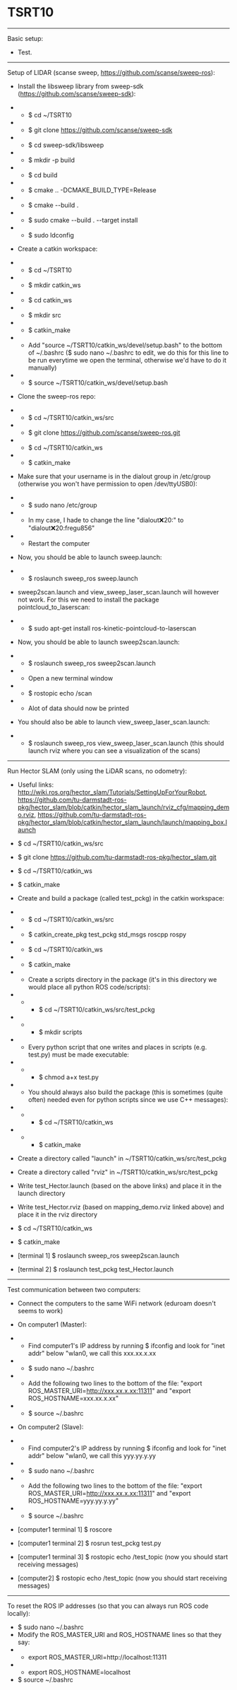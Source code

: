 # TSRT10

******
Basic setup:

- Test.

******
Setup of LIDAR (scanse sweep, https://github.com/scanse/sweep-ros):
- Install the libsweep library from sweep-sdk (https://github.com/scanse/sweep-sdk): 
- - $ cd ~/TSRT10
- - $ git clone https://github.com/scanse/sweep-sdk
- - $ cd sweep-sdk/libsweep
- - $ mkdir -p build
- - $ cd build
- - $ cmake .. -DCMAKE_BUILD_TYPE=Release
- - $ cmake --build .
- - $ sudo cmake --build . --target install
- - $ sudo ldconfig

- Create a catkin workspace:
- - $ cd ~/TSRT10
- - $ mkdir catkin_ws
- - $ cd catkin_ws
- - $ mkdir src
- - $ catkin_make
- - Add "source ~/TSRT10/catkin_ws/devel/setup.bash" to the bottom of ~/.bashrc ($ sudo nano ~/.bashrc to edit, we do this for this line to be run everytime we open the terminal, otherwise we'd have to do it manually)  
- - $ source ~/TSRT10/catkin_ws/devel/setup.bash
 
- Clone the sweep-ros repo:
- - $ cd ~/TSRT10/catkin_ws/src
- - $ git clone https://github.com/scanse/sweep-ros.git
- - $ cd ~/TSRT10/catkin_ws
- - $ catkin_make

- Make sure that your username is in the dialout group in /etc/group (otherwise you won't have permission to open /dev/ttyUSB0):
- - $ sudo nano /etc/group
- - In my case, I hade to change the line "dialout:x:20:" to "dialout:x:20:fregu856"
- - Restart the computer

- Now, you should be able to launch sweep.launch:
- - $ roslaunch sweep_ros sweep.launch

- sweep2scan.launch and view_sweep_laser_scan.launch will however not work. For this we need to install the package pointcloud_to_laserscan:
- - $ sudo apt-get install ros-kinetic-pointcloud-to-laserscan

- Now, you should be able to launch sweep2scan.launch:
- - $ roslaunch sweep_ros sweep2scan.launch
- - Open a new terminal window
- - $ rostopic echo /scan
- - Alot of data should now be printed

- You should also be able to launch view_sweep_laser_scan.launch:
- - $ roslaunch sweep_ros view_sweep_laser_scan.launch (this should launch rviz where you can see a visualization of the scans)

****

Run Hector SLAM (only using the LiDAR scans, no odometry):
- Useful links: http://wiki.ros.org/hector_slam/Tutorials/SettingUpForYourRobot, https://github.com/tu-darmstadt-ros-pkg/hector_slam/blob/catkin/hector_slam_launch/rviz_cfg/mapping_demo.rviz, https://github.com/tu-darmstadt-ros-pkg/hector_slam/blob/catkin/hector_slam_launch/launch/mapping_box.launch
- $ cd ~/TSRT10/catkin_ws/src
- $ git clone https://github.com/tu-darmstadt-ros-pkg/hector_slam.git
- $ cd ~/TSRT10/catkin_ws
- $ catkin_make

- Create and build a package (called test_pckg) in the catkin workspace:
- - $ cd ~/TSRT10/catkin_ws/src
- - $ catkin_create_pkg test_pckg std_msgs roscpp rospy
- - $ cd ~/TSRT10/catkin_ws
- - $ catkin_make

- - Create a scripts directory in the package (it's in this directory we would place all python ROS code/scripts):
- - - $ cd ~/TSRT10/catkin_ws/src/test_pckg
- - - $ mkdir scripts
- - Every python script that one writes and places in scripts (e.g. test.py) must be made executable:
- - - $ chmod a+x test.py
- - You should always also build the package (this is sometimes (quite often) needed even for python scripts since we use C++ messages):
- - - $ cd ~/TSRT10/catkin_ws
- - - $ catkin_make

- Create a directory called "launch" in ~/TSRT10/catkin_ws/src/test_pckg
- Create a directory called "rviz" in ~/TSRT10/catkin_ws/src/test_pckg
- Write test_Hector.launch (based on the above links) and place it in the launch directory
- Write test_Hector.rviz (based on mapping_demo.rviz linked above) and place it in the rviz directory
- $ cd ~/TSRT10/catkin_ws
- $ catkin_make
- [terminal 1] $ roslaunch sweep_ros sweep2scan.launch
- [terminal 2] $ roslaunch test_pckg test_Hector.launch

****

Test communication between two computers:

- Connect the computers to the same WiFi network (eduroam doesn't seems to work)
- On computer1 (Master):
- - Find computer1's IP address by running $ ifconfig and look for "inet addr" below "wlan0, we call this xxx.xx.x.xx
- - $ sudo nano ~/.bashrc
- - Add the following two lines to the bottom of the file: "export ROS_MASTER_URI=http://xxx.xx.x.xx:11311" and "export ROS_HOSTNAME=xxx.xx.x.xx"
- - $ source ~/.bashrc

- On computer2 (Slave):
- - Find computer2's IP address by running $ ifconfig and look for "inet addr" below "wlan0, we call this yyy.yy.y.yy
- - $ sudo nano ~/.bashrc
- - Add the following two lines to the bottom of the file: "export ROS_MASTER_URI=http://xxx.xx.x.xx:11311" and "export ROS_HOSTNAME=yyy.yy.y.yy"
- - $ source ~/.bashrc

- [computer1 terminal 1] $ roscore
- [computer1 terminal 2] $ rosrun test_pckg test.py
- [computer1 terminal 3] $ rostopic echo /test_topic (now you should start receiving messages)
- [computer2] $ rostopic echo /test_topic (now you should start receiving messages)

****

To reset the ROS IP addresses (so that you can always run ROS code locally):
- $ sudo nano ~/.bashrc
- Modify the ROS_MASTER_URI and ROS_HOSTNAME lines so that they say:
- - export ROS_MASTER_URI=http://localhost:11311
- - export ROS_HOSTNAME=localhost
- $ source ~/.bashrc





